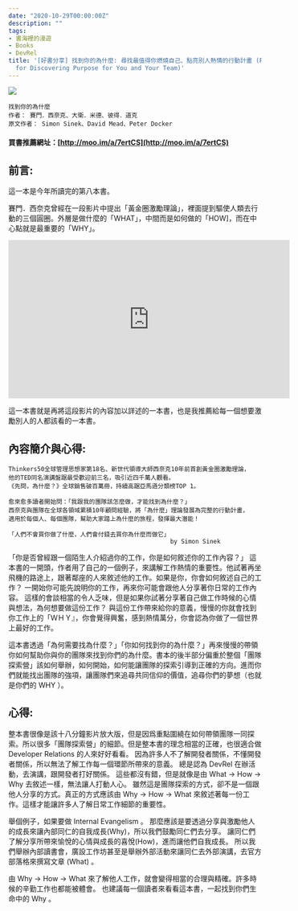 ```yaml
---
date: "2020-10-29T00:00:00Z"
description: ""
tags:
- 書海裡的漫遊
- Books
- DevRel
title: '[好書分享] 找到你的為什麼: 尋找最值得你燃燒自己、點亮別人熱情的行動計畫 (FIND YOUR WHY : A Practical Guide
  for Discovering Purpose for You and Your Team)'
---
```




<div><a href="http://moo.im/a/7ertCS" title="找到你的為什麼"><img src="https://cdn.readmoo.com/cover/a9/38h9i54_210x315.jpg?v=0"></a></div>


```
找到你的為什麼
作者： 賽門．西奈克、大衛．米德、彼得．道克  
原文作者： Simon Sinek、David Mead、Peter Docker  
```

#### 買書推薦網址：[http://moo.im/a/7ertCS](http://moo.im/a/7ertCS)

## 前言:

這一本是今年所讀完的第八本書。

賽門．西奈克曾經在一段影片中提出「黃金圈激勵理論」，裡面提到驅使人類去行動的三個圓圈。外層是做什麼的「WHAT」，中間而是如何做的「HOW]，而在中心點就是最重要的「WHY」。

<iframe width="560" height="315" src="https://www.youtube.com/embed/L1-0TQZaswA" frameborder="0" allow="accelerometer; autoplay; clipboard-write; encrypted-media; gyroscope; picture-in-picture" allowfullscreen></iframe>

這一本書就是再將這段影片的內容加以詳述的一本書，也是我推薦給每一個想要激勵別人的人都該看的一本書。




## 內容簡介與心得:

```
Thinkers50全球管理思想家第18名、新世代領導大師西奈克10年前首創黃金圈激勵理論，
他的TED同名演講盤踞最受歡迎前三名，吸引近四千萬人觀看。
《先問，為什麼？》全球銷售破百萬冊，持續高踞亞馬遜分類榜TOP 1。

愈來愈多讀者開始問：「我跟我的團隊該怎麼做，才能找到為什麼？」
西奈克與團隊在全球各領域累積10年顧問經驗，將「為什麼」理論發展為完整的行動計畫，
適用於每個人、每個團隊，幫助大家踏上為什麼的旅程，發揮最大潛能！
```



```
「人們不會買你做了什麼，人們會付錢去買你為什麼而做它」 
                                             by Simon Sinek
```

「你是否曾經跟一個陌生人介紹過你的工作，你是如何敘述你的工作內容？」 這本書的一開頭，作者用了自己的一個例子，來講解工作熱情的重要性。他試著再坐飛機的路途上，跟著鄰座的人來敘述他的工作。如果是你，你會如何敘述自己的工作？  一開始你可能先說明你的工作，再來你可能會跟他人分享著你日常的工作內容。 這樣的會談相當的令人乏味，但是如果你試著分享著自己做工作時候的心情與想法，為何想要做這份工作？ 與這份工作帶來給你的意義，慢慢的你就會找到你工作上的「ＷＨＹ』，你會覺得興奮，感到熱情萬分，你會認為你做了一個世界上最好的工作。

這本書透過「為何需要找為什麼？」「你如何找到你的為什麼？」再來慢慢的帶領你如何幫助你與你的團隊來找到你們的為什麼。書本的後半部分偏重於整個「團隊探索營」該如何舉辦，如何開始，如何能讓團隊的探索引導到正確的方向。進而你們就能找出團隊的強項，讓團隊們來追尋共同信仰的價值，追尋你們的夢想（也就是你們的 WHY ）。



## 心得:

整本書很像是該十八分鐘影片放大版，但是因爲重點圍繞在如何帶領團隊一同探索。所以很多「團隊探索營」的細節。但是整本書的理念相當的正確，也很適合做 Developer Relations 的人來好好看看。 因為許多人不了解開發者關係，不懂開發者關係，所以無法了解工作每一個環節所帶來的意義。 總是認為 DevRel 在辦活動，去演講，跟開發者打好關係。 這些都沒有錯，但是就像是由 What -> How -> Why 去敘述一樣，無法讓人打動人心。 雖然這是團隊探索的方式，卻不是一個跟他人分享的方式。真正的方式應該由 Why -> How -> What 來敘述著每一份工作。這樣才能讓許多人了解日常工作細節的重要性。

舉個例子，如果要做 Internal Evangelism 。 那麼應該是要透過分享與激勵他人的成長來讓內部同仁的自我成長(Why)，所以我們鼓勵同仁們去分享。 讓同仁們了解分享所帶來愉悅的心情與成長的喜悅(How)，進而讓他們自我成長。 所以我們舉辦內部讀書會，廣設工作坊甚至是舉辦外部活動來讓同仁去外部演講，去官方部落格來撰寫文章 (What) 。

由 Why -> How -> What 來了解他人工作，就會變得相當的合理與精確。許多時候的辛勤工作也都能被體會。 也建議每一個讀者來看看這本書，一起找到你們生命中的 Why 。



